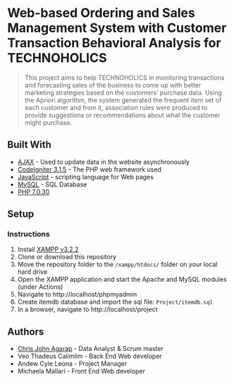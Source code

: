 # Web-based Ordering and Sales Management System with Customer Transaction Behavioral Analysis for TECHNOHOLICS

> This project aims to help TECHNOHOLICS in monitoring transactions and forecasting sales of the business to come up with better marketing strategies based on the customers’ purchase data. Using the Apriori algorithm, the system generated the frequent item set of each customer and from it, association rules were produced to provide suggestions or recommendations about what the customer might purchase.

## Built With

* [AJAX](https://developer.mozilla.org/en-US/docs/Web/Guide/AJAX) - Used to update data in the website asynchronously
* [CodeIgniter 3.1.5](https://codeigniter.com/) - The PHP web framework used
* [JavaScript](https://developer.mozilla.org/en-US/docs/Web/JavaScript) - scripting language for Web pages
* [MySQL](https://www.mysql.com/) - SQL Database
* [PHP 7.0.30](https://www.php.net/)

## Setup

### Instructions

1. Install [XAMPP v3.2.2](https://www.apachefriends.org/)
1. Clone or download this repository
1. Move the repository folder to the `/xampp/htdocs/` folder on your local hard drive
1. Open the XAMPP application and start the Apache and MySQL modules (under Actions)
1. Navigate to http://localhost/phpmyadmin
1. Create itemdb database and import the sql file: `Project/itemdb.sql`
1. In a browser, navigate to http://localhost/project

## Authors

* [Chris John Agarap](https://github.com/Seej11010) - Data Analyst & Scrum master
* Veo Thadeus Calimlim - Back End Web developer
* Andew Cyle Leona - Project Manager
* Michaela Mallari - Front End Web developer